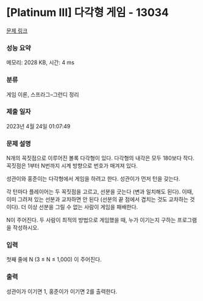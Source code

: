 # [Platinum III] 다각형 게임 - 13034 

[문제 링크](https://www.acmicpc.net/problem/13034) 

### 성능 요약

메모리: 2028 KB, 시간: 4 ms

### 분류

게임 이론, 스프라그–그런디 정리

### 제출 일자

2023년 4월 24일 01:07:49

### 문제 설명

<p>N개의 꼭짓점으로 이루어진 볼록 다각형이 있다. 다각형의 내각은 모두 180보다 작다. 꼭짓점은 1부터 N번까지 시계 방향으로 번호가 매겨져 있다.</p>

<p>성관이와 홍준이는 다각형에서 게임을 하려고 한다. 성관이가 먼저 턴을 갖는다.</p>

<p>각 턴마다 플레이어는 두 꼭짓점을 고르고, 선분을 긋는다 (변과 일치해도 된다). 이때, 이미 그려져 있는 선분과 교차하면 안 된다 (선분의 끝 점에서 겹치는 것도 교차하는 것이다). 더 이상 선분을 그릴 수 없는 사람이 게임을 패배한다.</p>

<p>N이 주어진다. 두 사람이 최적의 방법으로 게임했을 때, 누가 이기는지 구하는 프로그램을 작성하시오.</p>

### 입력 

 <p>첫째 줄에 N (3 ≤ N ≤ 1,000) 이 주어진다.</p>

### 출력 

 <p>성관이가 이기면 1, 홍준이가 이기면 2를 출력한다.</p>

